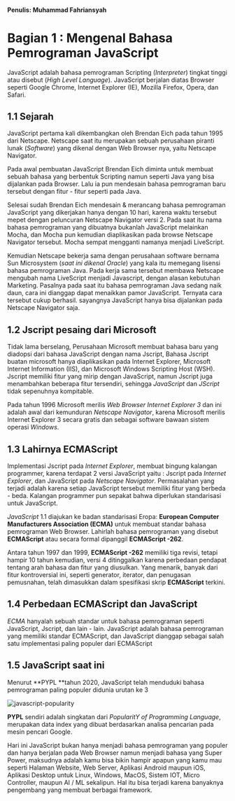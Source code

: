#### Penulis: Muhammad Fahriansyah

# Bagian 1 : Mengenal  Bahasa Pemrograman JavaScript

JavaScript adalah bahasa pemrograman Scripting (*Interpreter*) tingkat tinggi atau disebut (*High Level Language*). JavaScript berjalan diatas Browser seperti Google Chrome, Internet Explorer (IE), Mozilla Firefox, Opera, dan Safari.

## 1.1 Sejarah

JavaScript pertama kali dikembangkan oleh Brendan Eich pada tahun 1995 dari Netscape. Netscape saat itu merupakan sebuah perusahaan piranti lunak (*Software*) yang dikenal dengan Web Browser nya, yaitu Netscape Navigator.

Pada awal pembuatan JavaScript Brendan Eich diminta untuk membuat sebuah bahasa yang berbentuk Scripting namun seperti Java yang bisa dijalankan pada Browser. Lalu ia pun mendesain bahasa pemrograman baru tersebut dengan fitur - fitur seperti pada Java.

Selesai sudah Brendan Eich mendesain & merancang bahasa pemrograman JavaScript yang dikerjakan hanya dengan 10 hari, karena waktu tersebut mepet dengan peluncuran Netscape Navigator versi 2. Pada saat itu nama bahasa pemrograman yang dibuatnya bukanlah JavaScript melainkan Mocha, dan Mocha pun kemudian diaplikasikan pada browse Netscape Navigator tersebut. Mocha sempat mengganti namanya menjadi LiveScript.

Kemudian Netscape bekerja sama dengan perusahaan software bernama Sun Microsystem (*saat ini dikenal Oracle*) yang kala itu memegang lisensi bahasa pemrograman Java. Pada kerja sama tersebut membawa Netscape mengubah nama LiveScript menjadi Javascript, dengan alasan kebutuhan Marketing. Pasalnya pada saat itu bahasa pemrograman Java sedang naik daun, cara ini dianggap dapat menaikkan pamor JavaScript. Ternyata cara tersebut cukup berhasil. sayangnya JavaScript hanya bisa dijalankan pada Netscape Navigator saja.

## 1.2 Jscript pesaing dari Microsoft

Tidak lama berselang, Perusahaan Microsoft membuat bahasa baru yang diadopsi dari bahasa JavaScript dengan nama Jscript, Bahasa Jscript buatan microsoft hanya diaplikasikan pada Internet Explorer, Microsoft Internet Information (IIS), dan Microsoft Windows Scripting Host (WSH). Jscript memiliki fitur yang mirip dengan JavaScript, namun Jscript juga menambahkan beberapa fitur tersendiri, sehingga *JavaScript* dan *JScript* tidak sepenuhnya kompitable.

Pada tahun 1996 Microsoft merilis *Web Browser Internet Explorer 3* dan ini adalah awal dari kemunduran *Netscape Navigator*, karena Microsoft merilis Internet Explorer 3 secara gratis dan sebagai software bawaan sistem operasi *Windows*. 



## 1.3 Lahirnya ECMAScript

Implementasi Jscript pada *Internet Explorer*, membuat bingung kalangan programmer, karena terdapat 2 versi JavaScript yaitu : Jscript pada *Internet Explorer*, dan JavaScript pada *Netscape Navigator*. Permasalahan yang terjadi adalah karena setiap JavaScript tersebut memiliki fitur yang berbeda - beda. Kalangan programmer pun sepakat bahwa diperlukan standarisasi untuk JavaScript.

*JavaScript* 1.1 diajukan ke badan standarisasi Eropa: **European Computer Manufacturers Association (ECMA)** untuk membuat standar bahasa pemrograman Web Browser. Lahirlah bahasa pemrograman yang disebut **ECMAScript** atau secara formal dipanggil **ECMAScript -262**.

Antara tahun 1997 dan 1999, **ECMAScript -262** memiliki tiga revisi, tetapi hampir 10 tahun kemudian, versi 4 ditinggalkan karena perbedaan pendapat tentang arah bahasa dan fitur yang diusulkan. Yang menarik, banyak dari fitur kontroversial ini, seperti generator, iterator, dan penugasan pemusnahan, telah dimasukkan dalam spesifikasi skrip **ECMAScript** terkini.



## 1.4 Perbedaan ECMAScript dan JavaScript

*ECMA* hanyalah sebuah standar untuk bahasa pemrograman seperti JavaScript, Jscript, dan lain - lain. JavaScript adalah bahasa pemrograman yang memiliki standar ECMAScript, dan JavaScript dianggap sebagai salah satu implementasi paling populer dari ECMAScript



## 1.5 JavaScript saat ini

Menurut **PYPL **tahun 2020, JavaScript telah menduduki bahasa pemrograman paling populer didunia urutan ke 3

![javascript-popularity](/Users/fahri/Projects/books/javascript-for-everything/assets/javascript-popularity.png)

**PYPL** sendiri adalah singkatan dari *PopularitY of Programming Language*, merupakan data index yang dibuat berdasarkan analisa pencarian pada mesin pencari Google.

Hari ini JavaScript bukan hanya menjadi bahasa pemrograman yang populer dan hanya berjalan pada Web Browser namun menjadi bahasa yang Super Power, maksudnya adalah kamu bisa bikin hampir apapun yang kamu mau seperti Halaman Website, Web Server, Aplikasi Android maupun iOS, Aplikasi Desktop untuk Linux, Windows, MacOS, Sistem IOT, Micro Controller, maupun AI / ML sekalipun. Hal itu bisa terjadi karena banyaknya pengembang yang membuat berbagai framework.

